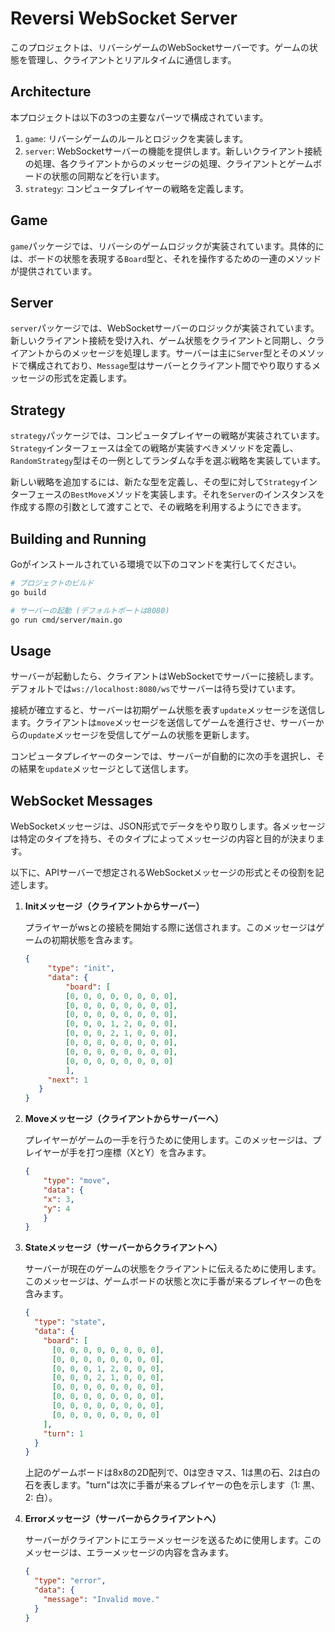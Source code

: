 # Reversi WebSocket Server

このプロジェクトは、リバーシゲームのWebSocketサーバーです。ゲームの状態を管理し、クライアントとリアルタイムに通信します。

## Architecture

本プロジェクトは以下の3つの主要なパーツで構成されています。

1. `game`: リバーシゲームのルールとロジックを実装します。
2. `server`: WebSocketサーバーの機能を提供します。新しいクライアント接続の処理、各クライアントからのメッセージの処理、クライアントとゲームボードの状態の同期などを行います。
3. `strategy`: コンピュータプレイヤーの戦略を定義します。

## Game

`game`パッケージでは、リバーシのゲームロジックが実装されています。具体的には、ボードの状態を表現する`Board`型と、それを操作するための一連のメソッドが提供されています。

## Server

`server`パッケージでは、WebSocketサーバーのロジックが実装されています。新しいクライアント接続を受け入れ、ゲーム状態をクライアントと同期し、クライアントからのメッセージを処理します。サーバーは主に`Server`型とそのメソッドで構成されており、`Message`型はサーバーとクライアント間でやり取りするメッセージの形式を定義します。

## Strategy

`strategy`パッケージでは、コンピュータプレイヤーの戦略が実装されています。`Strategy`インターフェースは全ての戦略が実装すべきメソッドを定義し、`RandomStrategy`型はその一例としてランダムな手を選ぶ戦略を実装しています。

新しい戦略を追加するには、新たな型を定義し、その型に対して`Strategy`インターフェースの`BestMove`メソッドを実装します。それを`Server`のインスタンスを作成する際の引数として渡すことで、その戦略を利用するようにできます。

## Building and Running

Goがインストールされている環境で以下のコマンドを実行してください。

```bash
# プロジェクトのビルド
go build

# サーバーの起動 (デフォルトポートは8080)
go run cmd/server/main.go
```

## Usage

サーバーが起動したら、クライアントはWebSocketでサーバーに接続します。デフォルトでは`ws://localhost:8080/ws`でサーバーは待ち受けています。

接続が確立すると、サーバーは初期ゲーム状態を表す`update`メッセージを送信します。クライアントは`move`メッセージを送信してゲームを進行させ、サーバーからの`update`メッセージを受信してゲームの状態を更新します。

コンピュータプレイヤーのターンでは、サーバーが自動的に次の手を選択し、その結果を`update`メッセージとして送信します。

## WebSocket Messages

WebSocketメッセージは、JSON形式でデータをやり取りします。各メッセージは特定のタイプを持ち、そのタイプによってメッセージの内容と目的が決まります。

以下に、APIサーバーで想定されるWebSocketメッセージの形式とその役割を記述します。

1. **Initメッセージ（クライアントからサーバー）**
   
   プライヤーがwsとの接続を開始する際に送信されます。このメッセージはゲームの初期状態を含みます。

   ```json
   {
        "type": "init",
        "data": {
            "board": [
            [0, 0, 0, 0, 0, 0, 0, 0],
            [0, 0, 0, 0, 0, 0, 0, 0],
            [0, 0, 0, 0, 0, 0, 0, 0],
            [0, 0, 0, 1, 2, 0, 0, 0],
            [0, 0, 0, 2, 1, 0, 0, 0],
            [0, 0, 0, 0, 0, 0, 0, 0],
            [0, 0, 0, 0, 0, 0, 0, 0],
            [0, 0, 0, 0, 0, 0, 0, 0]
            ],
        "next": 1
      }
   }
   ```

2. **Moveメッセージ（クライアントからサーバーへ）**

    プレイヤーがゲームの一手を行うために使用します。このメッセージは、プレイヤーが手を打つ座標（XとY）を含みます。

    ```json
    {
        "type": "move",
        "data": {
        "x": 3,
        "y": 4
        }
    }
    ```

3. **Stateメッセージ（サーバーからクライアントへ）**

    サーバーが現在のゲームの状態をクライアントに伝えるために使用します。このメッセージは、ゲームボードの状態と次に手番が来るプレイヤーの色を含みます。

    ```json
    {
      "type": "state",
      "data": {
        "board": [
          [0, 0, 0, 0, 0, 0, 0, 0],
          [0, 0, 0, 0, 0, 0, 0, 0],
          [0, 0, 0, 1, 2, 0, 0, 0],
          [0, 0, 0, 2, 1, 0, 0, 0],
          [0, 0, 0, 0, 0, 0, 0, 0],
          [0, 0, 0, 0, 0, 0, 0, 0],
          [0, 0, 0, 0, 0, 0, 0, 0],
          [0, 0, 0, 0, 0, 0, 0, 0]
        ],
        "turn": 1
      }
    }
    ```

    上記のゲームボードは8x8の2D配列で、0は空きマス、1は黒の石、2は白の石を表します。"turn"は次に手番が来るプレイヤーの色を示します（1: 黒、2: 白）。

4. **Errorメッセージ（サーバーからクライアントへ）**

    サーバーがクライアントにエラーメッセージを送るために使用します。このメッセージは、エラーメッセージの内容を含みます。

    ```json
    {
      "type": "error",
      "data": {
        "message": "Invalid move."
      }
    }
    ```